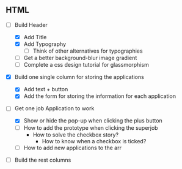 ## HTML

- [ ] Build Header
  - [x] Add Title
  - [x] Add Typography
    - [ ] Think of other alternatives for typographies
  - [ ] Get a better background-blur image gradient
  - [ ] Complete a css design tutorial for glassmorphism
- [x] Build one single column for storing the applications
  - [x] Add text + button
  - [x] Add the form for storing the information for each application
- [ ] Get one job Application to work

  - [x] Show or hide the pop-up when clicking the plus button
  - [ ] How to add the prototype when clicking the superjob
    - How to solve the checkbox story?
      - How to know when a checkbox is ticked?
  - [ ] How to add new applications to the arr

- [ ] Build the rest columns
